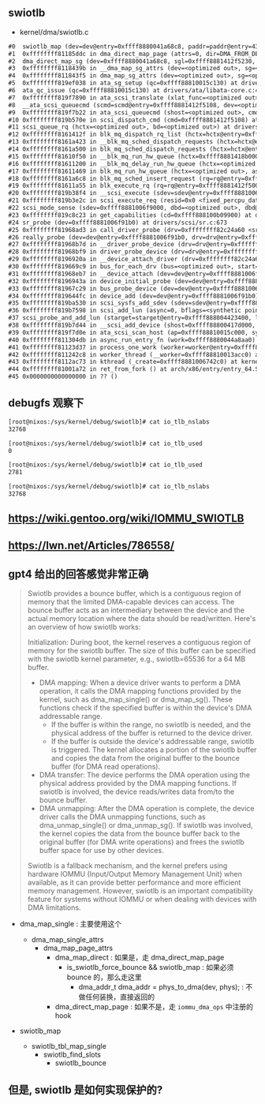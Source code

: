 ## swiotlb

- kernel/dma/swiotlb.c

```txt
#0  swiotlb_map (dev=dev@entry=0xffff8880041a68c8, paddr=paddr@entry=4339060736, size=size@entry=128, dir=dir@entry=DMA_FROM_DEVICE, attrs=attrs@entry=0) at kernel/dma/swiotlb.c:863
#1  0xffffffff81185ddc in dma_direct_map_page (attrs=0, dir=DMA_FROM_DEVICE, size=128, offset=<optimized out>, page=<optimized out>, dev=0xffff8880041a68c8) at kernel/dma/direct.h:101
#2  dma_direct_map_sg (dev=0xffff8880041a68c8, sgl=0xffff8881412f5230, nents=2, dir=DMA_FROM_DEVICE, attrs=attrs@entry=0) at kernel/dma/direct.c:504
#3  0xffffffff8118439b in __dma_map_sg_attrs (dev=<optimized out>, sg=<optimized out>, nents=<optimized out>, dir=<optimized out>, attrs=attrs@entry=0) at kernel/dma/mapping.c:193
#4  0xffffffff811843f5 in dma_map_sg_attrs (dev=<optimized out>, sg=<optimized out>, nents=<optimized out>, dir=<optimized out>, attrs=attrs@entry=0) at kernel/dma/mapping.c:228
#5  0xffffffff819ef038 in ata_sg_setup (qc=0xffff88810015c130) at drivers/ata/libata-core.c:4541
#6  ata_qc_issue (qc=0xffff88810015c130) at drivers/ata/libata-core.c:4842
#7  0xffffffff819f7890 in ata_scsi_translate (xlat_func=<optimized out>, cmd=0xffff8881412f5108, dev=<optimized out>) at drivers/ata/libata-scsi.c:1733
#8  __ata_scsi_queuecmd (scmd=scmd@entry=0xffff8881412f5108, dev=<optimized out>) at drivers/ata/libata-scsi.c:3999
#9  0xffffffff819f7b22 in ata_scsi_queuecmd (shost=<optimized out>, cmd=0xffff8881412f5108) at drivers/ata/libata-scsi.c:4044
#10 0xffffffff819b570e in scsi_dispatch_cmd (cmd=0xffff8881412f5108) at drivers/scsi/scsi_lib.c:1516
#11 scsi_queue_rq (hctx=<optimized out>, bd=<optimized out>) at drivers/scsi/scsi_lib.c:1752
#12 0xffffffff8161412f in blk_mq_dispatch_rq_list (hctx=hctx@entry=0xffff8881418b0000, list=list@entry=0xffffc9000080f970, nr_budgets=nr_budgets@entry=0) at block/blk-mq.c:1902
#13 0xffffffff8161a423 in __blk_mq_sched_dispatch_requests (hctx=hctx@entry=0xffff8881418b0000) at block/blk-mq-sched.c:306
#14 0xffffffff8161a500 in blk_mq_sched_dispatch_requests (hctx=hctx@entry=0xffff8881418b0000) at block/blk-mq-sched.c:339
#15 0xffffffff81610f50 in __blk_mq_run_hw_queue (hctx=0xffff8881418b0000) at block/blk-mq.c:2020
#16 0xffffffff81611200 in __blk_mq_delay_run_hw_queue (hctx=<optimized out>, async=<optimized out>, msecs=msecs@entry=0) at block/blk-mq.c:2096
#17 0xffffffff81611469 in blk_mq_run_hw_queue (hctx=<optimized out>, async=<optimized out>) at block/blk-mq.c:2144
#18 0xffffffff8161a6c8 in blk_mq_sched_insert_request (rq=rq@entry=0xffff8881412f5000, at_head=<optimized out>, at_head@entry=true, run_queue=run_queue@entry=true, async=async@entry=false) at block/blk-mq-sched.c:458
#19 0xffffffff81611a55 in blk_execute_rq (rq=rq@entry=0xffff8881412f5000, at_head=at_head@entry=true) at block/blk-mq.c:1278
#20 0xffffffff819b38f4 in __scsi_execute (sdev=sdev@entry=0xffff8881006f9000, cmd=cmd@entry=0xffffc9000080fabc "Z", data_direction=data_direction@entry=2, buffer=buffer@entry=0xffff8881418b0600, bufflen=bufflen@entry=128, sense=sense@entry=0x0 <fixed_percpu_data>, sshdr=<optimized out>, timeout=<optimized out>, retries=<optimized out>, flags=<optimized out>, rq_flags=<optimized out>, resid=<optimized out>) at drivers/scsi/scsi_lib.c:241
#21 0xffffffff819b3e2c in scsi_execute_req (resid=0x0 <fixed_percpu_data>, retries=3, timeout=30000, sshdr=0xffffc9000080fab4, bufflen=128, buffer=0xffff8881418b0600, data_direction=2, cmd=0xffffc9000080fabc "Z", sdev=0xffff8881006f9000) at include/scsi/scsi_device.h:477
#22 scsi_mode_sense (sdev=0xffff8881006f9000, dbd=<optimized out>, dbd@entry=0, modepage=modepage@entry=42, buffer=buffer@entry=0xffff8881418b0600 "", len=len@entry=128, timeout=timeout@entry=30000, retries=<optimized out>, data=<optimized out>, sshdr=0xffffc9000080fab4) at drivers/scsi/scsi_lib.c:2196
#23 0xffffffff819c8c23 in get_capabilities (cd=0xffff888100b09900) at drivers/scsi/sr.c:830
#24 sr_probe (dev=0xffff8881006f91b0) at drivers/scsi/sr.c:673
#25 0xffffffff81968ad3 in call_driver_probe (drv=0xffffffff82c24a60 <sr_template>, dev=0xffff8881006f91b0) at drivers/base/dd.c:560
#26 really_probe (dev=dev@entry=0xffff8881006f91b0, drv=drv@entry=0xffffffff82c24a60 <sr_template>) at drivers/base/dd.c:639
#27 0xffffffff81968b7d in __driver_probe_device (drv=drv@entry=0xffffffff82c24a60 <sr_template>, dev=dev@entry=0xffff8881006f91b0) at drivers/base/dd.c:778
#28 0xffffffff81968bf9 in driver_probe_device (drv=drv@entry=0xffffffff82c24a60 <sr_template>, dev=dev@entry=0xffff8881006f91b0) at drivers/base/dd.c:808
#29 0xffffffff8196920a in __device_attach_driver (drv=0xffffffff82c24a60 <sr_template>, _data=0xffffc9000080fc68) at drivers/base/dd.c:936
#30 0xffffffff819669c9 in bus_for_each_drv (bus=<optimized out>, start=start@entry=0x0 <fixed_percpu_data>, data=data@entry=0xffffc9000080fc68, fn=fn@entry=0xffffffff81969190 <__device_attach_driver>) at drivers/base/bus.c:427
#31 0xffffffff81968eb7 in __device_attach (dev=dev@entry=0xffff8881006f91b0, allow_async=allow_async@entry=true) at drivers/base/dd.c:1008
#32 0xffffffff8196943a in device_initial_probe (dev=dev@entry=0xffff8881006f91b0) at drivers/base/dd.c:1057
#33 0xffffffff81967c29 in bus_probe_device (dev=dev@entry=0xffff8881006f91b0) at drivers/base/bus.c:487
#34 0xffffffff819644fc in device_add (dev=dev@entry=0xffff8881006f91b0) at drivers/base/core.c:3517
#35 0xffffffff819ba530 in scsi_sysfs_add_sdev (sdev=sdev@entry=0xffff8881006f9000) at drivers/scsi/scsi_sysfs.c:1393
#36 0xffffffff819b7598 in scsi_add_lun (async=0, bflags=<synthetic pointer>, inq_result=0xffff888100b09600 "\005\200\005\062\037", sdev=0xffff8881006f9000) at drivers/scsi/scsi_scan.c:1095
#37 scsi_probe_and_add_lun (starget=starget@entry=0xffff888004423400, lun=lun@entry=0, bflagsp=bflagsp@entry=0x0 <fixed_percpu_data>, sdevp=sdevp@entry=0xffffc9000080fe10, rescan=rescan@entry=SCSI_SCAN_RESCAN, hostdata=hostdata@entry=0x0 <fixed_percpu_data>) at drivers/scsi/scsi_scan.c:1261
#38 0xffffffff819b7d44 in __scsi_add_device (shost=0xffff88800417d000, channel=<optimized out>, id=<optimized out>, lun=lun@entry=0, hostdata=hostdata@entry=0x0 <fixed_percpu_data>) at drivers/scsi/scsi_scan.c:1583
#39 0xffffffff819f7d0e in ata_scsi_scan_host (ap=0xffff88810015c000, sync=1) at drivers/ata/libata-scsi.c:4281
#40 0xffffffff811304db in async_run_entry_fn (work=0xffff8880044a8aa0) at kernel/async.c:127
#41 0xffffffff81123d37 in process_one_work (worker=worker@entry=0xffff88810013acc0, work=0xffff8880044a8aa0) at kernel/workqueue.c:2289
#42 0xffffffff811242c8 in worker_thread (__worker=0xffff88810013acc0) at kernel/workqueue.c:2436
#43 0xffffffff8112ac73 in kthread (_create=0xffff8881006742c0) at kernel/kthread.c:376
#44 0xffffffff81001a72 in ret_from_fork () at arch/x86/entry/entry_64.S:306
#45 0x0000000000000000 in ?? ()
```

## debugfs 观察下
```txt
[root@nixos:/sys/kernel/debug/swiotlb]# cat io_tlb_nslabs
32768

[root@nixos:/sys/kernel/debug/swiotlb]# cat io_tlb_used
0
```

```txt
[root@nixos:/sys/kernel/debug/swiotlb]# cat io_tlb_used
2781

[root@nixos:/sys/kernel/debug/swiotlb]# cat io_tlb_nslabs
32768
```

## https://wiki.gentoo.org/wiki/IOMMU_SWIOTLB

## https://lwn.net/Articles/786558/


## gpt4 给出的回答感觉非常正确

> Swiotlb provides a bounce buffer, which is a contiguous region of memory that the limited DMA-capable devices can access. The bounce buffer acts as an intermediary between the device and the actual memory location where the data should be read/written.
> Here's an overview of how swiotlb works:
>
> Initialization: During boot, the kernel reserves a contiguous region of memory for the swiotlb buffer. The size of this buffer can be specified with the swiotlb kernel parameter, e.g., swiotlb=65536 for a 64 MB buffer.
>
> - DMA mapping: When a device driver wants to perform a DMA operation, it calls the DMA mapping functions provided by the kernel, such as dma_map_single() or dma_map_sg(). These functions check if the specified buffer is within the device's DMA addressable range.
>   - If the buffer is within the range, no swiotlb is needed, and the physical address of the buffer is returned to the device driver.
>   - If the buffer is outside the device's addressable range, swiotlb is triggered. The kernel allocates a portion of the swiotlb buffer and copies the data from the original buffer to the bounce buffer (for DMA read operations).
> - DMA transfer: The device performs the DMA operation using the physical address provided by the DMA mapping functions. If swiotlb is involved, the device reads/writes data from/to the bounce buffer.
> - DMA unmapping: After the DMA operation is complete, the device driver calls the DMA unmapping functions, such as dma_unmap_single() or dma_unmap_sg(). If swiotlb was involved, the kernel copies the data from the bounce buffer back to the original buffer (for DMA write operations) and frees the swiotlb buffer space for use by other devices.
>
> Swiotlb is a fallback mechanism, and the kernel prefers using hardware IOMMU (Input/Output Memory Management Unit) when available, as it can provide better performance and more efficient memory management. However, swiotlb is an important compatibility feature for systems without IOMMU or when dealing with devices with DMA limitations.

- dma_map_single : 主要使用这个
  - dma_map_single_attrs
    - dma_map_page_attrs
      - dma_map_direct : 如果是，走 dma_direct_map_page
        - is_swiotlb_force_bounce && swiotlb_map : 如果必须 bounce 的，那么走这里
	      - dma_addr_t dma_addr = phys_to_dma(dev, phys); : 不做任何装换，直接返回的
      - dma_direct_map_page : 如果不是，走 `iommu_dma_ops` 中注册的 hook

- swiotlb_map
  - swiotlb_tbl_map_single
    - swiotlb_find_slots
      - swiotlb_bounce

## 但是, swiotlb 是如何实现保护的?
